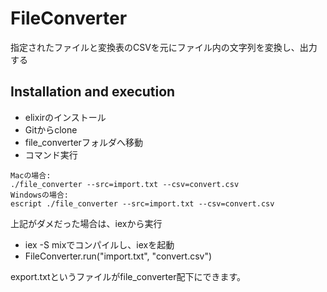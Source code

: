 # FileConverter

指定されたファイルと変換表のCSVを元にファイル内の文字列を変換し、出力する

## Installation and execution
- elixirのインストール
- Gitからclone
- file_converterフォルダへ移動
- コマンド実行
```code
Macの場合:
./file_converter --src=import.txt --csv=convert.csv
Windowsの場合:
escript ./file_converter --src=import.txt --csv=convert.csv
```

上記がダメだった場合は、iexから実行
- iex -S mixでコンパイルし、iexを起動
- FileConverter.run("import.txt", "convert.csv")

export.txtというファイルがfile_converter配下にできます。
